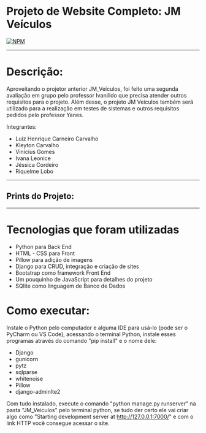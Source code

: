 # Projeto de Website Completo: JM Veículos
[![NPM](https://img.shields.io/npm/l/react)](https://github.com/Dom-Luiz-III/Concessionaria_Website_2.0/blob/main/LICENSE) 


---
# Descrição:
Aproveitando o projetor anterior JM_Veículos, foi feito uma segunda avaliação em grupo pelo professor Ivanilldo que precisa atender outros requisitos para o projeto.
Além desse, o projeto JM Veículos também será utilizado para a realização em testes de sistemas e outros requisitos pedidos pelo professor Yanes.

Integrantes:
- Luiz Henrique Carneiro Carvalho
- Kleyton Carvalho
- Vinícius Gomes
- Ivana Leonice
- Jéssica Cordeiro
- Riquelme Lobo

---
## Prints do Projeto:



---
# Tecnologias que foram utilizadas

- Python para Back End
- HTML - CSS para Front
- Pillow para adição de imagens
- Django para CRUD, integração e criação de sites
- Bootstrap como framework Front End
- Um pouquinho de JavaScript para detalhes do projeto
- SQlite como linguagem de Banco de Dados

# Como executar:
Instale o Python pelo computador e alguma IDE para usá-lo (pode ser o PyCharm ou VS Code), acessando o terminal Python, instale esses programas através do comando "pip install" e o nome dele:

- Django
- gunicorn
- pytz
- sqlparse
- whitenoise
- Pillow
- django-adminlte2

Com tudo instalado, execute o comando "python manage.py runserver" na pasta "JM_Veiculos" pelo terminal python, se tudo der certo ele vai criar algo como "Starting development server at http://127.0.0.1:7000/" e com o link HTTP você consegue acessar o site.

